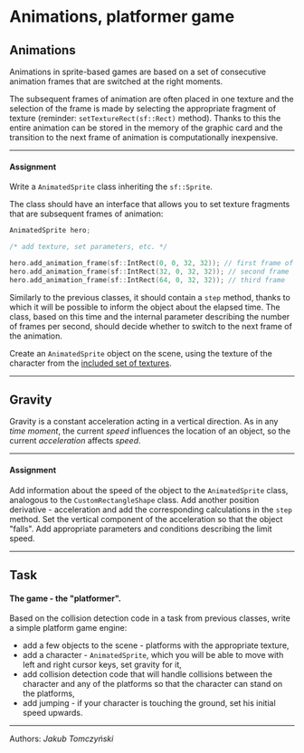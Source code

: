 Animations, platformer game
=============

Animations
-------------------------------------------
Animations in sprite-based games are based on a set of consecutive animation frames that are switched at the right moments.

The subsequent frames of animation are often placed in one texture and the selection of the frame is made by selecting the appropriate fragment of texture (reminder: `setTextureRect(sf::Rect)` method). Thanks to this the entire animation can be stored in the memory of the graphic card and the transition to the next frame of animation is computationally inexpensive.

---
#### Assignment

Write a `AnimatedSprite` class inheriting the `sf::Sprite`.

The class should have an interface that allows you to set texture fragments that are subsequent frames of animation:

```cpp
AnimatedSprite hero;

/* add texture, set parameters, etc. */

hero.add_animation_frame(sf::IntRect(0, 0, 32, 32)); // first frame of animation
hero.add_animation_frame(sf::IntRect(32, 0, 32, 32)); // second frame
hero.add_animation_frame(sf::IntRect(64, 0, 32, 32)); // third frame
```
Similarly to the previous classes, it should contain a `step` method, thanks to which it will be possible to inform the object about the elapsed time. The class, based on this time and the internal parameter describing the number of frames per second, should decide whether to switch to the next frame of the animation.

Create an `AnimatedSprite` object on the scene, using the texture of the character from the [included set of textures](./_resources/sprites.zip).

---

Gravity
-------------------------------------------

Gravity is a constant acceleration acting in a vertical direction. As in any *time moment*, the current *speed* influences the location of an object, so the current *acceleration* affects *speed*.

---
#### Assignment

Add information about the speed of the object to the `AnimatedSprite` class, analogous to the `CustomRectangleShape` class.
Add another position derivative - acceleration and add the corresponding calculations in the `step` method. Set the vertical component of the acceleration so that the object "falls". Add appropriate parameters and conditions describing the limit speed.

---

Task
-----------
#### The game - the "platformer".

Based on the collision detection code in a task from previous classes, write a simple platform game engine:

* add a few objects to the scene - platforms with the appropriate texture,
* add a character - `AnimatedSprite`, which you will be able to move with left and right cursor keys, set gravity for it,
* add collision detection code that will handle collisions between the character and any of the platforms so that the character can stand on the platforms,
* add jumping - if your character is touching the ground, set his initial speed upwards.

***
Authors: *Jakub Tomczyński*
